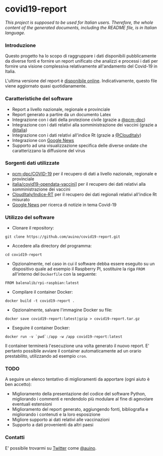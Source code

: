 # covid19-report

*This project is supposed to be used for Italian users. Therefore, the whole content of the generated documents, including the README file, is in Italian language.*

### Introduzione ###

Questo progetto ha lo scopo di raggruppare i dati disponibili pubblicamente da diverse fonti e fornire un report unificato che analizzi e processi i dati per fornire una visione complessiva relativamente all'andamento del Covid-19 in Italia.

L'ultima versione del report è [disponibile online](https://bit.ly/covid19-report-italy).
Indicativamente, questo file viene aggiornato quasi quotidianamente.

### Caratteristiche del software ###

* Report a livello nazionale, regionale e provinciale
* Report generato a partire da un documento Latex
* Integrazione con i dati della protezione civile (grazie a [@pcm-dpc](https://github.com/pcm-dpc/COVID-19))
* Integrazione con i dati relativi alla somministrazione dei vaccini (grazie a [@italia](https://github.com/italia))
* Integrazione con i dati relativi all'indice Rt (grazie a [@CloudItaly](https://github.com/CloudItaly/Indice-RT))
* Integrazione con [Google News](http://news.google.com)
* Supporto ad una visualizzazione specifica delle diverse ondate che caratterizzano la diffusione del virus

### Sorgenti dati utilizzate ###

* [pcm-dpc/COVID-19](https://github.com/pcm-dpc/COVID-19) per il recupero di dati a livello nazionale, regionale e provinciale
* [italia/covid19-opendata-vaccini](https://github.com/italia/covid19-opendata-vaccini)] per il recupero dei dati relativi alla somministrazione dei vaccini
* [CloudItaly/Indice-RT](https://github.com/CloudItaly/Indice-RT) per il recupero dei dati regionali relativi all'indice Rt misurato
* [Google News](http://news.google.com) per ricerca di notizie in tema Covid-19

### Utilizzo del software ###

* Clonare il repository:
```
git clone https://github.com/auino/covid19-report.git
```
* Accedere alla directory del programma:
```
cd covid19-report
```
* Opzionalmente, nel caso in cui il software debba essere eseguito su un dispositivo quale ad esempio il Raspberry PI, sostituire la riga `FROM` all'interno del `Dockerfile` con la seguente:
```
FROM balenalib/rpi-raspbian:latest
```
* Compilare il container Docker:
```
docker build -t covid19-report .
```
* Opzionalmente, salvare l'immagine Docker su file:
```
docker save covid19-report:latest|gzip > covid19-report.tar.gz
```
* Eseguire il container Docker:
```
docker run -v `pwd`:/app -w /app covid19-report:latest
```

Il container terminerà l'esecuzione una volta generato il nuovo report.
E' pertanto possibile avviare il container automaticamente ad un orario prestabilito, utilizzando ad esempio `cron`.

### TODO ###

A seguire un elenco tentativo di miglioramenti da apportare (ogni aiuto è ben accetto):

* Miglioramento della presentazione del codice del software Python, migliorando i commenti e rendendolo più modulare al fine di agevolare eventuali estensioni
* Miglioramento del report generato, aggiungendo fonti, bibliografia e migliorando i contenuti e la loro esposizione
* Migliore supporto ai dati relativi alle vaccinazioni
* Supporto a dati provenienti da altri paesi

### Contatti ###

E' possibile trovarmi su [Twitter](https://twitter.com) come [@auino](https://twitter.com/auino).
